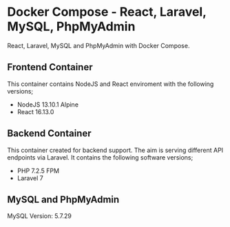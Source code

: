 # Docker Compose - React, Laravel, MySQL, PhpMyAdmin
React, Laravel, MySQL and PhpMyAdmin with Docker Compose.

## Frontend Container
This container contains NodeJS and React enviroment with the following versions;
- NodeJS 13.10.1 Alpine
- React 16.13.0

## Backend Container
This container created for backend support. The aim is serving different API endpoints via Laravel. It contains the following software versions;
- PHP 7.2.5 FPM
- Laravel 7

## MySQL and PhpMyAdmin

MySQL Version: 5.7.29
